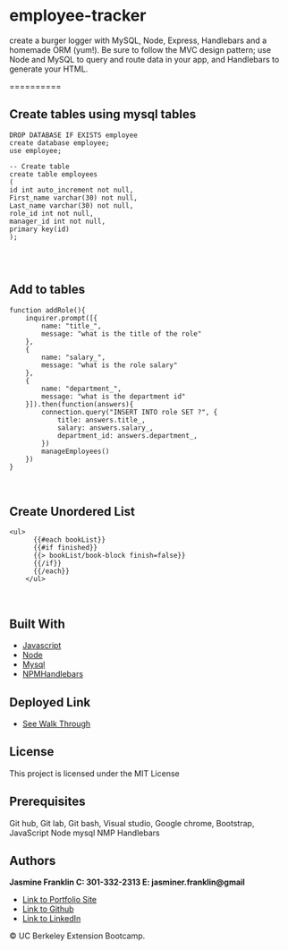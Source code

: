 # employee-tracker
create a burger logger with MySQL, Node, Express, Handlebars and a homemade ORM (yum!). Be sure to follow the MVC design pattern; use Node and MySQL to query and route data in your app, and Handlebars to generate your HTML.
<br>

==========

## Create tables using mysql tables

```
DROP DATABASE IF EXISTS employee
create database employee;
use employee;

-- Create table  
create table employees
(
id int auto_increment not null,
First_name varchar(30) not null,
Last_name varchar(30) not null,
role_id int not null,
manager_id int not null,
primary key(id)
);


```
<br>

## Add to tables

```
function addRole(){
    inquirer.prompt([{
        name: "title_",
        message: "what is the title of the role"
    },
    {
        name: "salary_",
        message: "what is the role salary"
    },
    {
        name: "department_",
        message: "what is the department id"
    }]).then(function(answers){
        connection.query("INSERT INTO role SET ?", {
            title: answers.title_,
            salary: answers.salary_,
            department_id: answers.department_,
        })
        manageEmployees()
    })
}
```
<br>

## Create Unordered List

```
<ul>
      {{#each bookList}}
      {{#if finished}}
      {{> bookList/book-block finish=false}}
      {{/if}}
      {{/each}}
    </ul>
```

<br>

## Built With

* [Javascript](https://developer.mozilla.org/en-US/docs/Web/JavaScript)
* [Node](https://nodejs.org/en/)
* [Mysql](https://www.mysql.com/)
* [NPMHandlebars](https://handlebarsjs.com/)


## Deployed Link

* [See Walk Through](https://drive.google.com/file/d/1EBszgNwq7ELFLu8ChNjBIlKkee-Gg-7_/view)

## License

This project is licensed under the MIT License 

## Prerequisites

Git hub,
Git lab,
Git bash,
Visual studio,
Google chrome,
Bootstrap,
JavaScript
Node
mysql
NMP Handlebars
## Authors

**Jasmine Franklin C: 301-332-2313 E: jasminer.franklin@gmail** 

- [Link to Portfolio Site](https://jas-f.github.io/responsive-portfolio/)
- [Link to Github](https://github.com/)
- [Link to LinkedIn](https://www.linkedin.com/in/jasmine-franklin-8b08ba121)

<p>&copy; UC Berkeley Extension Bootcamp.</p>

